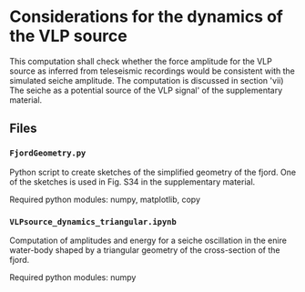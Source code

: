 # Considerations for the dynamics of the VLP source
This computation shall check whether the force amplitude for the VLP source as
inferred from teleseismic recordings would be consistent with the simulated
seiche amplitude. The computation is discussed in section 'vii) The seiche as
a potential source of the VLP signal' of the supplementary material.

## Files
### `FjordGeometry.py`
Python script to create sketches of the simplified geometry of the fjord.
One of the sketches is used in Fig. S34 in the supplementary material.

Required python modules: numpy, matplotlib, copy

### `VLPsource_dynamics_triangular.ipynb`
Computation of amplitudes and energy for a seiche oscillation in the enire
water-body shaped by a triangular geometry of the cross-section of the fjord.

Required python modules: numpy
